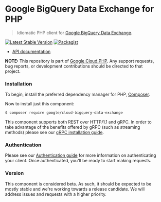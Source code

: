 # Google BigQuery Data Exchange for PHP

> Idiomatic PHP client for [Google BigQuery Data Exchange](https://cloud.google.com/bigquery/).

[![Latest Stable Version](https://poser.pugx.org/google/cloud-bigquery-data-exchange/v/stable)](https://packagist.org/packages/google/cloud-bigquery-data-exchange) [![Packagist](https://img.shields.io/packagist/dm/google/cloud-bigquery-data-exchange.svg)](https://packagist.org/packages/google/cloud-bigquery-data-exchange)

* [API documentation](http://googleapis.github.io/google-cloud-php/#/docs/cloud-bigquery-data-exchange/latest/bigquerydataexchange/readme)

**NOTE:** This repository is part of [Google Cloud PHP](https://github.com/googleapis/google-cloud-php). Any
support requests, bug reports, or development contributions should be directed to
that project.

### Installation

To begin, install the preferred dependency manager for PHP, [Composer](https://getcomposer.org/).

Now to install just this component:

```sh
$ composer require google/cloud-bigquery-data-exchange
```

This component supports both REST over HTTP/1.1 and gRPC. In order to take advantage of the benefits offered by gRPC (such as streaming methods)
please see our [gRPC installation guide](https://cloud.google.com/php/grpc).

### Authentication

Please see our [Authentication guide](https://github.com/googleapis/google-cloud-php/blob/main/AUTHENTICATION.md) for more information
on authenticating your client. Once authenticated, you'll be ready to start making requests.


### Version

This component is considered beta. As such, it should be expected to be mostly
stable and we're working towards a release candidate. We will address issues
and requests with a higher priority.
